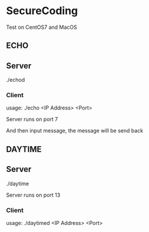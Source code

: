 # SecureCoding

Test on CentOS7 and MacOS

## ECHO

## Server

./echod

### Client
usage: ./echo \<IP Address> \<Port>

Server runs on port 7

And then input message, the message will be send back

## DAYTIME

## Server

./daytime

Server runs on port 13

### Client
usage: ./daytimed \<IP Address> \<Port>


